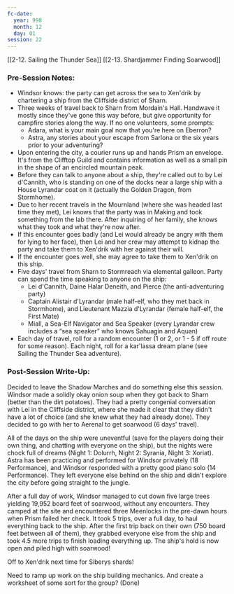 ```yaml
---
fc-date:
  year: 998
  month: 12
  day: 01
session: 22
---
```

[[2-12. Sailing the Thunder Sea]] [[2-13. Shardjammer Finding Soarwood]]

### Pre-Session Notes:
* Windsor knows: the party can get across the sea to Xen'drik by chartering a ship from the Cliffside district of Sharn.
* Three weeks of travel back to Sharn from Mordain's Hall. Handwave it mostly since they've gone this way before, but give opportunity for campfire stories along the way. If no one volunteers, some prompts:
	* Adara, what is your main goal now that you're here on Eberron?
	* Astra, any stories about your escape from Sarlona or the six years prior to your adventuring?
* Upon entering the city, a courier runs up and hands Prism an envelope. It's from the Clifftop Guild and contains information as well as a small pin in the shape of an encircled mountain peak.
* Before they can talk to anyone about a ship, they're called out to by Lei d'Cannith, who is standing on one of the docks near a large ship with a House Lyrandar coat on it (actually the Golden Dragon, from Stormhome).
* Due to her recent travels in the Mournland (where she was headed last time they met), Lei knows that the party was in Making and took something from the lab there. After inquiring of her family, she knows what they took and what they're now after.
* If this encounter goes badly (and Lei would already be angry with them for lying to her face), then Lei and her crew may attempt to kidnap the party and take them to Xen'drik with her against their will.
* If the encounter goes well, she may agree to take them to Xen'drik on this ship.
* Five days' travel from Sharn to Stormreach via elemental galleon. Party can spend the time speaking to anyone on the ship:
	* Lei d'Cannith, Daine Halar Deneith, and Pierce (the anti-adventuring party)
	* Captain Alistair d'Lyrandar (male half-elf, who they met back in Stormhome), and Lieutenant Mazzia d'Lyrandar (female half-elf, the First Mate)
	* Miall, a Sea-Elf Navigator and Sea Speaker (every Lyrandar crew includes a “sea speaker” who knows Sahuagin and Aquan)
* Each day of travel, roll for a random encounter (1 or 2, or 1 - 5 if off route for some reason). Each night, roll for a kar'lassa dream plane (see Sailing the Thunder Sea adventure).


### Post-Session Write-Up:
Decided to leave the Shadow Marches and do something else this session. Windsor made a solidly okay onion soup when they got back to Sharn (better than the dirt potatoes). They had a pretty congenial conversation with Lei in the Cliffside district, where she made it clear that they didn't have a lot of choice (and she knew what they had already done). They decided to go with her to Aerenal to get soarwood (6 days' travel).

All of the days on the ship were uneventful (save for the players doing their own thing, and chatting with everyone on the ship), but the nights were chock full of dreams (Night 1: Dolurrh, Night 2: Syrania, Night 3: Xoriat).  Astra has been practicing and performed for Windsor privately (18 Performance), and Windsor responded with a pretty good piano solo (14 Performance). They left everyone else behind on the ship and didn't explore the city before going straight to the jungle.

After a full day of work, Windsor managed to cut down five large trees yielding 19,952 board feet of soarwood, without any encounters. They camped at the site and encountered three Meenlocks in the pre-dawn hours when Prism failed her check. It took 5 trips, over a full day, to haul everything back to the ship. After the first trip back on their own (750 board feet between all of them), they grabbed everyone else from the ship and took 4.5 more trips to finish loading everything up. The ship's hold is now open and piled high with soarwood!

Off to Xen'drik next time for Siberys shards!

Need to ramp up work on the ship building mechanics. And create a worksheet of some sort for the group? (Done)